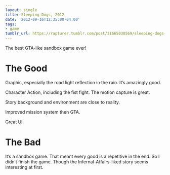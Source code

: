 ```yaml
---
layout: single
title: Sleeping Dogs, 2012
date: '2012-09-16T12:35:00-04:00'
tags:
- game
tumblr_url: https://rapturer.tumblr.com/post/31665038569/sleeping-dogs-2012
---
```

The best GTA-like sandbox game ever!

# The Good

Graphic, especially the road light reflection in the rain. It’s amazingly good.

Character Action, including the fist fight. The motion capture is great.

Story background and environment are close to reality.

Improved mission system then GTA.

Great UI.

# The Bad

It’s a sandbox game. That meant every good is a repetitive in the end. So I didn’t finish the game. Though the Infernal-Affairs-liked story seems interesting at first.

